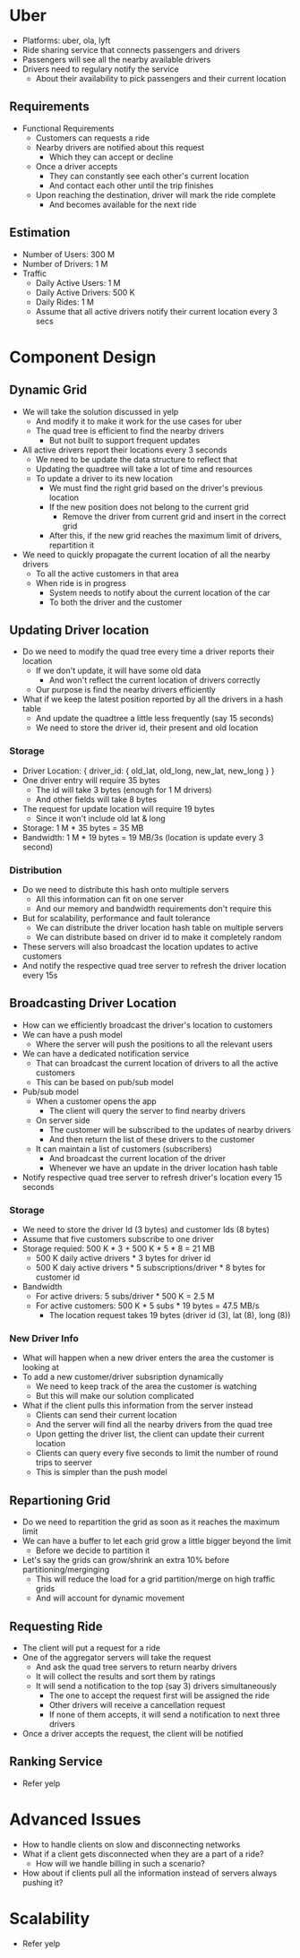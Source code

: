 # Uber
- Platforms: uber, ola, lyft
- Ride sharing service that connects passengers and drivers
- Passengers will see all the nearby available drivers
- Drivers need to regulary notify the service
  - About their availability to pick passengers and their current location

## Requirements
- Functional Requirements
  - Customers can requests a ride
  - Nearby drivers are notified about this request
    - Which they can accept or decline
  - Once a driver accepts
    - They can constantly see each other's current location
    - And contact each other until the trip finishes
  - Upon reaching the destination, driver will mark the ride complete
    - And becomes available for the next ride

## Estimation
- Number of Users: 300 M
- Number of Drivers: 1 M
- Traffic
  - Daily Active Users: 1 M
  - Daily Active Drivers: 500 K
  - Daily Rides: 1 M
  - Assume that all active drivers notify their current location every 3 secs

# Component Design
## Dynamic Grid
- We will take the solution discussed in yelp
  - And modify it to make it work for the use cases for uber
  - The quad tree is efficient to find the nearby drivers
    - But not built to support frequent updates
- All active drivers report their locations every 3 seconds
  - We need to be update the data structure to reflect that
  - Updating the quadtree will take a lot of time and resources
  - To update a driver to its new location
    - We must find the right grid based on the driver's previous location
    - If the new position does not belong to the current grid
      - Remove the driver from current grid and insert in the correct grid
    - After this, if the new grid reaches the maximum limit of drivers, repartition it
- We need to quickly propagate the current location of all the nearby drivers
  - To all the active customers in that area
  - When ride is in progress
    - System needs to notify about the current location of the car
    - To both the driver and the customer

## Updating Driver location
- Do we need to modify the quad tree every time a driver reports their location
  - If we don't update, it will have some old data
    - And won't reflect the current location of drivers correctly
  - Our purpose is find the nearby drivers efficiently
- What if we keep the latest position reported by all the drivers in a hash table
  - And update the quadtree a little less frequently (say 15 seconds)
  - We need to store the driver id, their present and old location

### Storage
- Driver Location: { driver_id: { old_lat, old_long, new_lat, new_long } }
- One driver entry will require 35 bytes
  - The id will take 3 bytes (enough for 1 M drivers)
  - And other fields will take 8 bytes
- The request for update location will require 19 bytes
  - Since it won't include old lat & long
- Storage: 1 M * 35 bytes = 35 MB
- Bandwidth: 1 M * 19 bytes = 19 MB/3s (location is update every 3 second)

### Distribution
- Do we need to distribute this hash onto multiple servers
  - All this information can fit on one server
  - And our memory and bandwidth requirements don't require this
- But for scalability, performance and fault tolerance
  - We can distribute the driver location hash table on multiple servers
  - We can distribute based on driver id to make it completely random
- These servers will also broadcast the location updates to active customers
- And notify the respective quad tree server to refresh the driver location every 15s

## Broadcasting Driver Location
- How can we efficiently broadcast the driver's location to customers
- We can have a push model
  - Where the server will push the positions to all the relevant users
- We can have a dedicated notification service
  - That can broadcast the current location of drivers to all the active customers
  - This can be based on pub/sub model
- Pub/sub model
  - When a customer opens the app
    - The client will query the server to find nearby drivers
  - On server side
    - The customer will be subscribed to the updates of nearby drivers
    - And then return the list of these drivers to the customer
  - It can maintain a list of customers (subscribers)
    - And broadcast the current location of the driver
    - Whenever we have an update in the driver location hash table
- Notify respective quad tree server to refresh driver's location every 15 seconds

### Storage
- We need to store the driver Id (3 bytes) and customer Ids (8 bytes)
- Assume that five customers subscribe to one driver
- Storage requied: 500 K * 3 + 500 K * 5 * 8 = 21 MB
  - 500 K daily active drivers * 3 bytes for driver id
  - 500 K daiy active drivers * 5 subscriptions/driver * 8 bytes for customer id
- Bandwidth
  - For active drivers: 5 subs/driver * 500 K = 2.5 M
  - For active customers: 500 K * 5 subs * 19 bytes = 47.5 MB/s
    - The location request takes 19 bytes (driver id (3), lat (8), long (8))

### New Driver Info
- What will happen when a new driver enters the area the customer is looking at
- To add a new customer/driver subsription dynamically
  - We need to keep track of the area the customer is watching
  - But this will make our solution complicated
- What if the client pulls this information from the server instead
  - Clients can send their current location
  - And the server will find all the nearby drivers from the quad tree
  - Upon getting the driver list, the client can update their current location
  - Clients can query every five seconds to limit the number of round trips to seerver
  - This is simpler than the push model

## Repartioning Grid
- Do we need to repartition the grid as soon as it reaches the maximum limit
- We can have a buffer to let each grid grow a little bigger beyond the limit
  - Before we decide to partition it
- Let's say the grids can grow/shrink an extra 10% before partitioning/merginging
  - This will reduce the load for a grid partition/merge on high traffic grids
  - And will account for dynamic movement

## Requesting Ride
- The client will put a request for a ride
- One of the aggregator servers will take the request
  - And ask the quad tree servers to return nearby drivers
  - It will collect the results and sort them by ratings
  - It will send a notification to the top (say 3) drivers simultaneously
    - The one to accept the request first will be assigned the ride
    - Other drivers will receive a cancellation request
    - If none of them accepts, it will send a notification to next three drivers
- Once a driver accepts the request, the client will be notified

## Ranking Service
- Refer yelp

# Advanced Issues
- How to handle clients on slow and disconnecting networks
- What if a client gets disconnected when they are a part of a ride?
  - How will we handle billing in such a scenario?
- How about if clients pull all the information instead of servers always pushing it?

# Scalability
- Refer yelp
